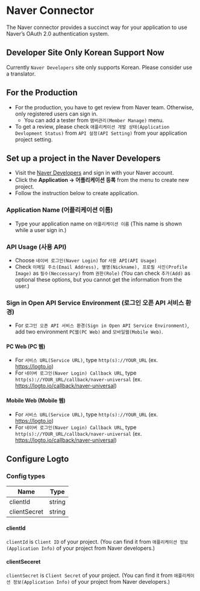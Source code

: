 # Naver Connector

The Naver connector provides a succinct way for your application to use Naver’s OAuth 2.0 authentication system.

## Developer Site Only Korean Support Now
Currently `Naver Developers` site only supports Korean. Please consider use a translator.

## For the Production
- For the production, you have to get review from Naver team. 
Otherwise, only registered users can sign in.
  - You can add a tester from `맴버관리(Member Manage)` menu.
- To get a review, please check `애플리케이션 개발 상태(Application Devlopment Status)` 
from `API 설정(API Setting)` from your application project setting.


## Set up a project in the Naver Developers
- Visit the [Naver Developers](https://developers.naver.com/main/) and sign in with your Naver account.
- Click the **Application -> 어플리케이션 등록** from the menu to create new project.
- Follow the instruction below to create application.

### Application Name (어플리케이션 이름)
- Type your application name on `어플리케이션 이름` (This name is shown while a user sign in.)

### API Usage (사용 API)
- Choose `네이버 로그인(Naver Login)` for `사용 API(API Usage)`
- Check `이메일 주소(Email Address), 별명(Nickname), 프로필 사진(Profile Image)` as `필수(Neccessary)` from `권한(Role)` (You can check `추가(Add)` as optional these options, but you cannot get the information from the user.)

### Sign in Open API Service Environment (로그인 오픈 API 서비스 환경)
- For `로그인 오픈 API 서비스 환경(Sign in Open API Service Environment)`, add two environment `PC웹(PC Web)` and `모바일웹(Mobile Web)`.

#### PC Web (PC 웹)
- For `서비스 URL(Service URL)`, type `http(s)://YOUR_URL` (ex. https://logto.io)
- For `네이버 로그인(Naver Login) Callback URL`, type `http(s)://YOUR_URL/callback/naver-universal`  (ex. https://logto.io/callback/naver-universal)

#### Mobile Web (Mobile 웹)
- For `서비스 URL(Service URL)`, type `http(s)://YOUR_URL` (ex. https://logto.io)
- For `네이버 로그인(Naver Login) Callback URL`, type `http(s)://YOUR_URL/callback/naver-universal`  (ex. https://logto.io/callback/naver-universal)

## Configure Logto

### Config types

| Name         | Type   |
|--------------|--------|
| clientId     | string |
| clientSecret | string |

#### clientId
`clientId` is `Client ID` of your project.
(You can find it from `애플리케이션 정보(Application Info)` of your project from Naver developers.)

#### clientSeceret
`clientSecret` is `Client Secret` of your project.
(You can find it from `애플리케이션 정보(Application Info)` of your project from Naver developers.)


